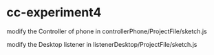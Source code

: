 # cc-experiment4
modify the Controller of phone in controllerPhone/ProjectFile/sketch.js

modify the Desktop listener in listenerDesktop/ProjectFile/sketch.js
